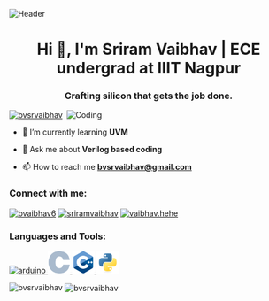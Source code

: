 ![Header]([https://ibb.co/FbRs3XC9](https://blogs.swarthmore.edu/its/2022/12/02/whats-new-from-github-universe-2022/))
<h1 align="center">Hi 👋, I'm Sriram Vaibhav | ECE undergrad at IIIT Nagpur </h1>
<h3 align="center">Crafting silicon that gets the job done.</h3>
<img align="right" alt="Coding" width="400" src="(img align="right" alt="Coding" width="400" src="https://i.pinimg.com/originals/f9/b8/8d/f9b88deeae101d6a8572063bb63c286e.gif")>


<p align="left"> <a href="https://github.com/ryo-ma/github-profile-trophy"><img src="https://github-profile-trophy.vercel.app/?username=bvsrvaibhav" alt="bvsrvaibhav" /></a> </p>

- 🌱 I’m currently learning **UVM**

- 💬 Ask me about **Verilog based coding**

- 📫 How to reach me **bvsrvaibhav@gmail.com**

<h3 align="left">Connect with me:</h3>
<p align="left">
<a href="https://twitter.com/bvaibhav6" target="blank"><img align="center" src="https://raw.githubusercontent.com/rahuldkjain/github-profile-readme-generator/master/src/images/icons/Social/twitter.svg" alt="bvaibhav6" height="30" width="40" /></a>
<a href="https://linkedin.com/in/sriramvaibhav" target="blank"><img align="center" src="https://raw.githubusercontent.com/rahuldkjain/github-profile-readme-generator/master/src/images/icons/Social/linked-in-alt.svg" alt="sriramvaibhav" height="30" width="40" /></a>
<a href="https://instagram.com/vaibhav.hehe" target="blank"><img align="center" src="https://raw.githubusercontent.com/rahuldkjain/github-profile-readme-generator/master/src/images/icons/Social/instagram.svg" alt="vaibhav.hehe" height="30" width="40" /></a>
</p>

<h3 align="left">Languages and Tools:</h3>
<p align="left"> <a href="https://www.arduino.cc/" target="_blank" rel="noreferrer"> <img src="https://cdn.worldvectorlogo.com/logos/arduino-1.svg" alt="arduino" width="40" height="40"/> </a> <a href="https://www.cprogramming.com/" target="_blank" rel="noreferrer"> <img src="https://raw.githubusercontent.com/devicons/devicon/master/icons/c/c-original.svg" alt="c" width="40" height="40"/> </a> <a href="https://www.w3schools.com/cpp/" target="_blank" rel="noreferrer"> <img src="https://raw.githubusercontent.com/devicons/devicon/master/icons/cplusplus/cplusplus-original.svg" alt="cplusplus" width="40" height="40"/> </a> <a href="https://www.python.org" target="_blank" rel="noreferrer"> <img src="https://raw.githubusercontent.com/devicons/devicon/master/icons/python/python-original.svg" alt="python" width="40" height="40"/> </a> </p>

<p><img align="left" src="https://github-readme-stats.vercel.app/api/top-langs?username=bvsrvaibhav&show_icons=true&locale=en&layout=compact" alt="bvsrvaibhav" /></p>

<p>&nbsp;<img align="center" src="https://github-readme-stats.vercel.app/api?username=bvsrvaibhav&show_icons=true&locale=en" alt="bvsrvaibhav" /></p>
